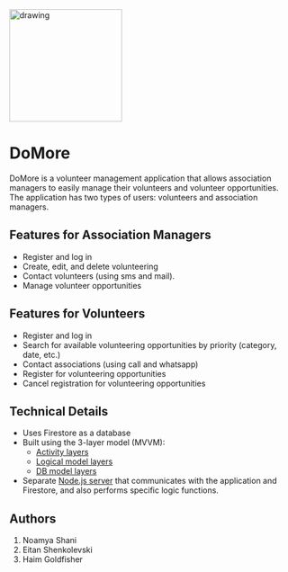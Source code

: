 <img src="https://user-images.githubusercontent.com/77248387/211789662-15b18c26-10d3-4c4d-a30c-da3ffb9a22bd.jpg" alt="drawing" width="200"/>


# DoMore

DoMore is a volunteer management application that allows association managers to easily manage their volunteers and volunteer opportunities. The application has two types of users: volunteers and association managers.

## Features for Association Managers
- Register and log in
- Create, edit, and delete volunteering
- Contact volunteers (using sms and mail).
- Manage volunteer opportunities

## Features for Volunteers
- Register and log in
- Search for available volunteering opportunities by priority (category, date, etc.)
- Contact associations (using call and whatsapp)
- Register for volunteering opportunities
- Cancel registration for volunteering opportunities

## Technical Details
- Uses Firestore as a database
- Built using the 3-layer model (MVVM): 
    - [Activity layers](https://github.com/eitansh28/DoMore/tree/main/app/src/main/java/com/example/myapplication/activitiy)
    - [Logical model layers](https://github.com/eitansh28/DoMore/tree/main/app/src/main/java/com/example/myapplication/model)
    - [DB model layers](https://github.com/eitansh28/DoMore/tree/main/app/src/main/java/com/example/myapplication/db)
- Separate [Node.js server](https://github.com/eitansh28/DoMore/blob/main/app/server.js) that communicates with the application and Firestore, and also performs specific logic functions.

## Authors

1. Noamya Shani
2. Eitan Shenkolevski
3. Haim Goldfisher

